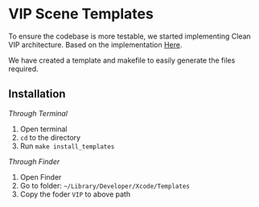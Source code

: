 # VIP Scene Templates
To ensure the codebase is more testable, we started implementing Clean VIP architecture. Based on the implementation [Here](https://clean-swift.com/).

We have created a template and makefile to easily generate the files required.

## Installation
*Through Terminal*
1. Open terminal
2. `cd` to the directory
3. Run `make install_templates`

*Through Finder*
1. Open Finder
2. Go to folder: `~/Library/Developer/Xcode/Templates`
3. Copy the foder `VIP` to above path
